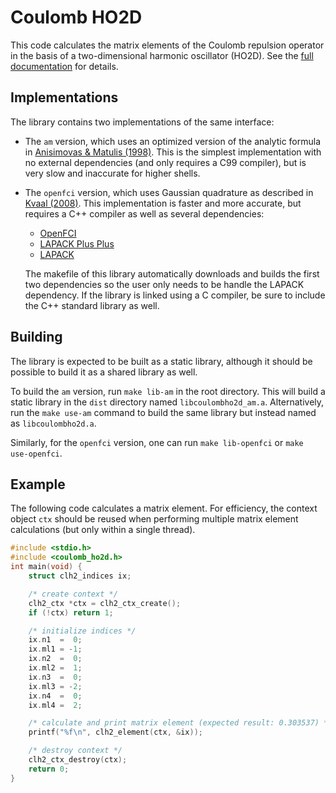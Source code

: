 # Coulomb HO2D

This code calculates the matrix elements of the Coulomb repulsion operator in
the basis of a two-dimensional harmonic oscillator (HO2D).  See the
[full documentation][6] for details.

## Implementations

The library contains two implementations of the same interface:

  - The `am` version, which uses an optimized version of the analytic formula
    in [Anisimovas & Matulis (1998)][1].  This is the simplest implementation
    with no external dependencies (and only requires a C99 compiler), but is
    very slow and inaccurate for higher shells.

  - The `openfci` version, which uses Gaussian quadrature as described in
    [Kvaal (2008)][1].  This implementation is faster and more accurate, but
    requires a C++ compiler as well as several dependencies:

      - [OpenFCI][3]
      - [LAPACK Plus Plus][4]
      - [LAPACK][5]

    The makefile of this library automatically downloads and builds the first
    two dependencies so the user only needs to be handle the LAPACK
    dependency.  If the library is linked using a C compiler, be sure to
    include the C++ standard library as well.

## Building

The library is expected to be built as a static library, although it should be
possible to build it as a shared library as well.

To build the `am` version, run `make lib-am` in the root directory.  This will
build a static library in the `dist` directory named `libcoulombho2d_am.a`.
Alternatively, run the `make use-am` command to build the same library but
instead named as `libcoulombho2d.a`.

Similarly, for the `openfci` version, one can run `make lib-openfci` or `make
use-openfci`.

## Example

The following code calculates a matrix element.  For efficiency, the context
object `ctx` should be reused when performing multiple matrix element
calculations (but only within a single thread).

````c
#include <stdio.h>
#include <coulomb_ho2d.h>
int main(void) {
    struct clh2_indices ix;

    /* create context */
    clh2_ctx *ctx = clh2_ctx_create();
    if (!ctx) return 1;

    /* initialize indices */
    ix.n1  =  0;
    ix.ml1 = -1;
    ix.n2  =  0;
    ix.ml2 =  1;
    ix.n3  =  0;
    ix.ml3 = -2;
    ix.n4  =  0;
    ix.ml4 =  2;

    /* calculate and print matrix element (expected result: 0.303537) */
    printf("%f\n", clh2_element(ctx, &ix));

    /* destroy context */
    clh2_ctx_destroy(ctx);
    return 0;
}
````

[1]: http://dx.doi.org/10.1088/0953-8984/10/3/013
[2]: http://arxiv.org/abs/0810.2644
[3]: http://folk.uio.no/simenkva/openfci.shtml
[4]: http://sourceforge.net/projects/lpp
[5]: http://netlib.org/lapack
[6]: http://xrf.github.io/coulomb_ho2d
